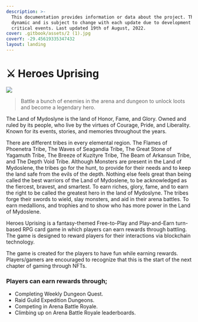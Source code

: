 ```yaml
---
description: >-
  This documentation provides information or data about the project. This is
  dynamic and is subject to change with each update due to development or
  critical events. Last updated 19th of August, 2022.
cover: .gitbook/assets/2 (1).jpg
coverY: -29.45619335347432
layout: landing
---
```


# ⚔ Heroes Uprising



![](.gitbook/assets/247992708\_606036963761904\_1206956356521206668\_n.png)

> Battle a bunch of enemies in the arena and dungeon to unlock loots and become a legendary hero.

The Land of Mydoslyne is the land of Honor, Fame, and Glory. Owned and ruled by its people, who live by the virtues of Courage, Pride, and Liberality. Known for its events, stories, and memories throughout the years.

There are different tribes in every elemental region. The Flames of Phoenetra Tribe, The Waves of Seagandia Tribe, The Great Stone of Yagamuth Tribe, The Breeze of Kuzityre Tribe, The Beam of Arkansun Tribe, and The Depth Void Tribe. Although Monsters are present in the Land of Mydoslene, the tribes go for the hunt, to provide for their needs and to keep the land safe from the evils of the depth. Nothing else feels great than being called the best warriors of the Land of Mydoslene, to be acknowledged as the fiercest, bravest, and smartest. To earn riches, glory, fame, and to earn the right to be called the greatest hero in the land of Mydoslyne. The tribes forge their swords to wield, slay monsters, and aid in their arena battles. To earn medallions, and trophies and to show who has more power in the Land of Mydoslene.

Heroes Uprising is a fantasy-themed Free-to-Play and Play-and-Earn turn-based RPG card game in which players can earn rewards through battling. The game is designed to reward players for their interactions via blockchain technology.

The game is created for the players to have fun while earning rewards. Players/gamers are encouraged to recognize that this is the start of the next chapter of gaming through NFTs.

### Players can earn rewards through;

* Completing Weekly Dungeon Quest.
* Raid Guild Expedition Dungeons.
* Competing in Arena Battle Royale.
* Climbing up on Arena Battle Royale leaderboards.
